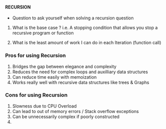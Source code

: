 #### RECURSION

* Question to ask yourself when solving a recursion question

1. What is the base case ?
i.e. A stopping condition that allows you stop a recursive program or function

2. What is the least amount of work I can do in each Iteration (function call)


### Pros for using Recursion
1. Bridges the gap between elegance and complexity
2. Reduces the need for complex loops and auxilliary data structures
3. Can reduce time easily with memoization
4. Works really well with recursive data structures like trees & Graphs

### Cons for using Recursion
1. Slowness due to CPU Overload
2. Can lead to out of memory errors / Stack overflow exceptions
3. Can be unnecessarily complex if poorly constructed
4.  